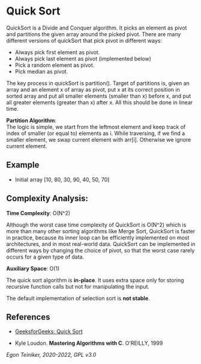 # Quick Sort

QuickSort is a Divide and Conquer algorithm. It picks an element as pivot and partitions the given array around the picked pivot. There are many different versions of quickSort that pick pivot in different ways: 
* Always pick first element as pivot.
* Always pick last element as pivot (implemented below)
* Pick a random element as pivot.
* Pick median as pivot.

The key process in quickSort is partition(). Target of partitions is, given an array and an element x of array as pivot, put x at its correct position in sorted array and put all smaller elements (smaller than x) before x, and put all greater elements (greater than x) after x. All this should be done in linear time.

**Partition Algorithm**:\
The logic is simple, we start from the leftmost element and keep track of index of smaller (or equal to) elements as i. While traversing, if we find a smaller element, 
we swap current element with arr[i]. Otherwise we ignore current element. 



## Example

* Initial array [10, 80, 30, 90, 40, 50, 70]

    

## Complexity Analysis:

**Time Complexity**: O(N^2) 

Although the worst case time complexity of QuickSort is O(N^2) which is more than many other sorting algorithms like Merge Sort, QuickSort is faster in practice, because its inner loop can be efficiently implemented on most architectures, and in most real-world data. QuickSort can be implemented in different ways by changing the choice of pivot, so that the worst case rarely occurs for a given type of data.

**Auxiliary Space**: O(1) 

The quick sort algorithm is **in-place**. 
It uses extra space only for storing recursive function calls but not for manipulating the input.

The default implementation of selection sort is **not stable**. 


## References
* [GeeksforGeeks: Quick Sort](https://www.geeksforgeeks.org/quick-sort/)

* Kyle Loudon. **Mastering Algorithms with C**. O'REILLY, 1999
 
*Egon Teiniker, 2020-2022, GPL v3.0* 